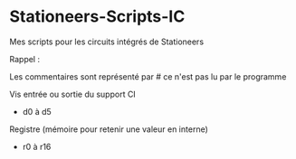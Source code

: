 # Stationeers-Scripts-IC

Mes scripts pour les circuits intégrés de Stationeers


Rappel :

Les commentaires sont représenté par # ce n'est pas lu par le programme

Vis entrée ou sortie du support CI
- d0 à d5

Registre (mémoire pour retenir une valeur en interne)
- r0 à r16
